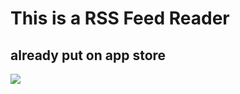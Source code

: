 # This is a RSS Feed Reader
## already put on app store
[![](http://ww1.sinaimg.cn/mw690/636f8453gw1f5zicx3sb3j20e80e8756.jpg)](https://itunes.apple.com/cn/app/lightrssreader/id1135144761?mt=8)


